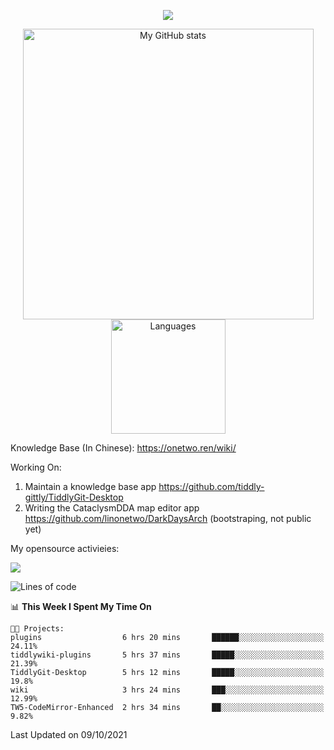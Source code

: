 <a href="https://github.com/linonetwo">
    <p align="center">
        <img src="https://github-profile-trophy.vercel.app/?username=linonetwo&column=7&theme=onedark"/>
    </p>
</a>
<a align="center" href="https://github.com/linonetwo">
  <p align="center">
    <img src="https://github-readme-stats.vercel.app/api?username=linonetwo&show_icons=true&count_private=true" alt="My GitHub stats" width="465"/>
    <img src="https://github-readme-stats.vercel.app/api/top-langs/?username=linonetwo&layout=compact&langs_count=10" alt="Languages" height="183">
  </p>
</a>

Knowledge Base (In Chinese): https://onetwo.ren/wiki/

Working On: 

1. Maintain a knowledge base app https://github.com/tiddly-gittly/TiddlyGit-Desktop
1. Writing the CataclysmDDA map editor app https://github.com/linonetwo/DarkDaysArch (bootstraping, not public yet)

My opensource activieies:

![](https://visitor-badge.glitch.me/badge?page_id=linonetwo.linonetwo)

<!--START_SECTION:waka-->
![Lines of code](https://img.shields.io/badge/From%20Hello%20World%20I%27ve%20Written-2.6%20million%20lines%20of%20code-blue)

📊 **This Week I Spent My Time On** 

```text
🐱‍💻 Projects: 
plugins                  6 hrs 20 mins       ██████░░░░░░░░░░░░░░░░░░░   24.11% 
tiddlywiki-plugins       5 hrs 37 mins       █████░░░░░░░░░░░░░░░░░░░░   21.39% 
TiddlyGit-Desktop        5 hrs 12 mins       █████░░░░░░░░░░░░░░░░░░░░   19.8% 
wiki                     3 hrs 24 mins       ███░░░░░░░░░░░░░░░░░░░░░░   12.99% 
TW5-CodeMirror-Enhanced  2 hrs 34 mins       ██░░░░░░░░░░░░░░░░░░░░░░░   9.82%

```


 Last Updated on 09/10/2021
<!--END_SECTION:waka-->
